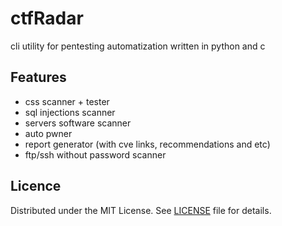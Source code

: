 # ctfRadar
cli utility for pentesting automatization written in python and c

## Features 
- css scanner + tester
- sql injections scanner 
- servers software scanner 
- auto pwner
- report generator (with cve links, recommendations and etc)
- ftp/ssh without password scanner 

## Licence

Distributed under the MIT License. See [LICENSE](LICENSE) file for details.
